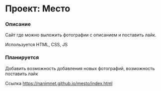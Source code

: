 # Проект: Место

### Описание
 Сайт где можно выложить фотографии с описанием и поставить лайк.

Используется HTML, CSS, JS

### Планируется
Добавить возможность добавления новых фотографий, возможность поставить лайк

Ссылка https://nanimnet.github.io/mesto/index.html

